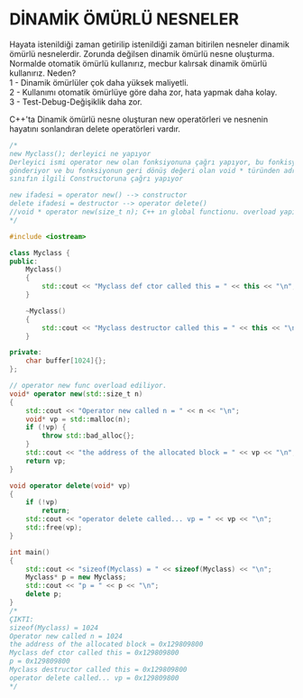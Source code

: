 # DİNAMİK ÖMÜRLÜ NESNELER
Hayata istenildiği zaman getirilip istenildiği zaman bitirilen nesneler dinamik ömürlü nesnelerdir. Zorunda değilsen dinamik ömürlü nesne oluşturma. Normalde otomatik ömürlü kullanırız, mecbur kalırsak dinamik ömürlü kullanırız. Neden?    
1 - Dinamik ömürlüler çok daha yüksek maliyetli.  
2 - Kullanımı otomatik ömürlüye göre daha zor, hata yapmak daha kolay.  
3 - Test-Debug-Değişiklik daha zor.  

C++'ta Dinamik ömürlü nesne oluşturan new operatörleri ve nesnenin hayatını sonlandıran delete operatörleri vardır.  
  
```cpp 
/*
new Myclass(); derleyici ne yapıyor
Derleyici ismi operator new olan fonksiyonuna çağrı yapıyor, bu fonkisyona argüman olarak sizeof Myclass
gönderiyor ve bu fonksiyonun geri dönüş değeri olan void * türünden adresi Myclass * türüne dönüştürerek ve bunu this adresi olarak kullanıp,
sınıfın ilgili Constructoruna çağrı yapıyor

new ifadesi = operator new() --> constructor
delete ifadesi = destructor --> operator delete()
//void * operator new(size_t n); C++ ın global functionu. overload yapılabiliyor
*/

#include <iostream>

class Myclass {
public:
    Myclass()
    {
        std::cout << "Myclass def ctor called this = " << this << "\n";
    }

    ~Myclass()
    {
        std::cout << "Myclass destructor called this = " << this << "\n";
    }

private:
    char buffer[1024]{};
};

// operator new func overload ediliyor.
void* operator new(std::size_t n)
{
    std::cout << "Operator new called n = " << n << "\n";
    void* vp = std::malloc(n);
    if (!vp) {
        throw std::bad_alloc{};
    }
    std::cout << "the address of the allocated block = " << vp << "\n";
    return vp;
}

void operator delete(void* vp)
{
    if (!vp)
        return;
    std::cout << "operator delete called... vp = " << vp << "\n";
    std::free(vp);
}

int main()
{
    std::cout << "sizeof(Myclass) = " << sizeof(Myclass) << "\n";
    Myclass* p = new Myclass;
    std::cout << "p = " << p << "\n";
    delete p;
}
/*
ÇIKTI:
sizeof(Myclass) = 1024
Operator new called n = 1024
the address of the allocated block = 0x129809800
Myclass def ctor called this = 0x129809800
p = 0x129809800
Myclass destructor called this = 0x129809800
operator delete called... vp = 0x129809800
*/
```
